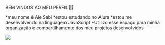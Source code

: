 BEM VINDOS AO MEU PERFIL🥰🥰

*meu nome é Ale Sabi
*estou estudando no Alura
*estou me desenvolvendo na linguagem JavaScript
*Utilizo esse espaço para minha organização e compartilhamento dos meu projetos desenvolvidos

![](![image](https://github.com/AleSabi/AleSabi/assets/170885601/743466ef-2138-4813-beaf-a07123ffd814)
)

